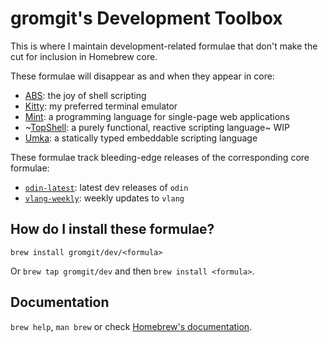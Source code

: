 # gromgit's Development Toolbox

This is where I maintain development-related formulae that don't make the cut for inclusion in Homebrew core.

These formulae will disappear as and when they appear in core:
* [ABS](https://www.abs-lang.org/): the joy of shell scripting
* [Kitty](https://sw.kovidgoyal.net/kitty/): my preferred terminal emulator
* [Mint](https://www.mint-lang.com/): a programming language for single-page web applications
* ~[TopShell](https://github.com/topshell-language/topshell): a purely functional, reactive scripting language~ WIP
* [Umka](https://github.com/vtereshkov/umka-lang): a statically typed embeddable scripting language

These formulae track bleeding-edge releases of the corresponding core formulae:
* [`odin-latest`](https://github.com/odin-lang/Odin): latest dev releases of `odin`
* [`vlang-weekly`](https://github.com/vlang/v): weekly updates to `vlang`

## How do I install these formulae?
`brew install gromgit/dev/<formula>`

Or `brew tap gromgit/dev` and then `brew install <formula>`.

## Documentation
`brew help`, `man brew` or check [Homebrew's documentation](https://docs.brew.sh).
